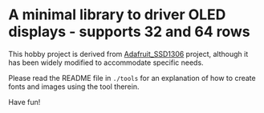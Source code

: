 # A minimal library to driver OLED displays - supports 32 and 64 rows

This hobby project is derived from [Adafruit_SSD1306](https://github.com/adafruit/Adafruit_SSD1306) project, although it has been widely modified to accommodate specific needs.

Please read the README file in `./tools` for an explanation of how to create fonts and images using the tool therein.

Have fun!
